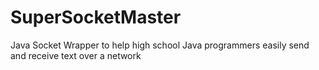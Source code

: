 # SuperSocketMaster
Java Socket Wrapper to help high school Java programmers easily send and receive text over a network
